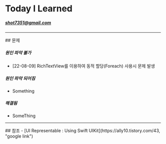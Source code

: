 #  Today I Learned
##### <shot7351@gmail.com>

<hr/>
## 문제

##### 원인 파악 불가
- [22-08-09] RichTextView를 이용하여 동적 할당(Foreach) 사용시 문제 발생

##### 원인 파악 되어짐
 - Something 
 

##### 해결됨
- SomeThing

<hr/>
## 참조
- [UI Representable : Using Swift UIKit](https://ally10.tistory.com/43, "google link")

